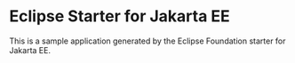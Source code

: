 #

# Eclipse Starter for Jakarta EE
This is a sample application generated by the Eclipse Foundation starter for Jakarta EE.

